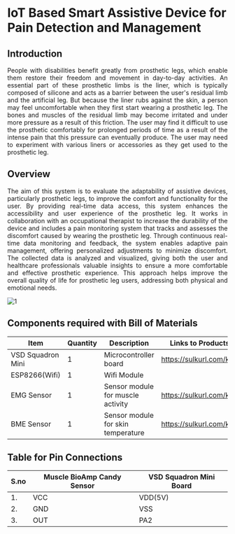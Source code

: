 #  IoT Based Smart Assistive Device for Pain Detection and Management

##  Introduction
<p align="justify">
People with disabilities benefit greatly from prosthetic legs, which enable them restore their freedom and movement in day-to-day activities. An essential part of these prosthetic limbs is the liner, which is typically composed of silicone and acts as a barrier between the user's residual limb and the artificial leg. But because the liner rubs against the skin, a person may feel uncomfortable when they first start wearing a prosthetic leg. The bones and muscles of the residual limb may become irritated and under more pressure as a result of this friction. The user may find it difficult to use the prosthetic comfortably for prolonged periods of time as a result of the intense pain that this pressure can eventually produce. The user may need to experiment with various liners or accessories as they get used to the prosthetic leg.


##  Overview
<p align="justify">
The aim of this system is to evaluate the adaptability of assistive devices, particularly prosthetic legs, to improve the comfort and functionality for the user. By providing real-time data access, this system enhances the accessibility and user experience of the prosthetic leg. It works in collaboration with an occupational therapist to increase the durability of the device and includes a pain monitoring system that tracks and assesses the discomfort caused by wearing the prosthetic leg. Through continuous real-time data monitoring and feedback, the system enables adaptive pain management, offering personalized adjustments to minimize discomfort. The collected data is analyzed and visualized, giving both the user and healthcare professionals valuable insights to ensure a more comfortable and effective prosthetic experience. This approach helps improve the overall quality of life for prosthetic leg users, addressing both physical and emotional needs.



![1](https://github.com/user-attachments/assets/6a6c2179-4bc3-4dc3-9470-8903c866e163)

## Components required with Bill of Materials
| Item                   | Quantity | Description                                                   | Links to Products                                      |
|------------------------|----------|---------------------------------------------------------------|---------------------------------------------------|
| VSD Squadron Mini      | 1        | Microcontroller board                                         | https://sulkurl.com/kR9                           |
| ESP8266(Wifi)          | 1        | Wifi Module                                                   |                                                   |
| EMG Sensor             | 1        | Sensor module for muscle activity                             | https://sulkurl.com/kRZ                           |
| BME Sensor             | 1        | Sensor module for skin temperature                            | https://sulkurl.com/kR1                           |

## Table for Pin Connections

|  S.no         | Muscle BioAmp Candy Sensor | VSD Squadron Mini Board   |                                             
|---------------|----------|---------------------------------------------------------------|
| 1.            |  VCC     |   VDD(5V) |
| 2.            |  GND     |   VSS     |
| 3.            |  OUT     |   PA2     |
